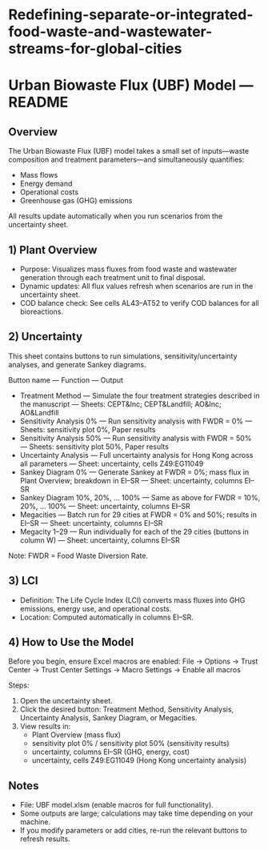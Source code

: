 # Redefining-separate-or-integrated-food-waste-and-wastewater-streams-for-global-cities
# Urban Biowaste Flux (UBF) Model — README

## Overview
The Urban Biowaste Flux (UBF) model takes a small set of inputs—waste composition and treatment parameters—and simultaneously quantifies:
- Mass flows
- Energy demand
- Operational costs
- Greenhouse gas (GHG) emissions

All results update automatically when you run scenarios from the uncertainty sheet.

## 1) Plant Overview
- Purpose: Visualizes mass fluxes from food waste and wastewater generation through each treatment unit to final disposal.
- Dynamic updates: All flux values refresh when scenarios are run in the uncertainty sheet.
- COD balance check: See cells AL43–AT52 to verify COD balances for all bioreactions.

## 2) Uncertainty
This sheet contains buttons to run simulations, sensitivity/uncertainty analyses, and generate Sankey diagrams.

Button name — Function — Output
- Treatment Method — Simulate the four treatment strategies described in the manuscript — Sheets: CEPT&Inc; CEPT&Landfill; AO&Inc; AO&Landfill
- Sensitivity Analysis 0% — Run sensitivity analysis with FWDR = 0% — Sheets: sensitivity plot 0%, Paper results
- Sensitivity Analysis 50% — Run sensitivity analysis with FWDR = 50% — Sheets: sensitivity plot 50%, Paper results
- Uncertainty Analysis — Full uncertainty analysis for Hong Kong across all parameters — Sheet: uncertainty, cells Z49:EG11049
- Sankey Diagram 0% — Generate Sankey at FWDR = 0%; mass flux in Plant Overview; breakdown in EI–SR — Sheet: uncertainty, columns EI–SR
- Sankey Diagram 10%, 20%, … 100% — Same as above for FWDR = 10%, 20%, … 100% — Sheet: uncertainty, columns EI–SR
- Megacities — Batch run for 29 cities at FWDR = 0% and 50%; results in EI–SR — Sheet: uncertainty, columns EI–SR
- Megacity 1–29 — Run individually for each of the 29 cities (buttons in column W) — Sheet: uncertainty, columns EI–SR

Note: FWDR = Food Waste Diversion Rate.

## 3) LCI
- Definition: The Life Cycle Index (LCI) converts mass fluxes into GHG emissions, energy use, and operational costs.
- Location: Computed automatically in columns EI–SR.

## 4) How to Use the Model
Before you begin, ensure Excel macros are enabled:
File → Options → Trust Center → Trust Center Settings → Macro Settings → Enable all macros

Steps:
1) Open the uncertainty sheet.
2) Click the desired button: Treatment Method, Sensitivity Analysis, Uncertainty Analysis, Sankey Diagram, or Megacities.
3) View results in:
   - Plant Overview (mass flux)
   - sensitivity plot 0% / sensitivity plot 50% (sensitivity results)
   - uncertainty, columns EI–SR (GHG, energy, cost)
   - uncertainty, cells Z49:EG11049 (Hong Kong uncertainty analysis)

## Notes
- File: UBF model.xlsm (enable macros for full functionality).
- Some outputs are large; calculations may take time depending on your machine.
- If you modify parameters or add cities, re-run the relevant buttons to refresh results.
